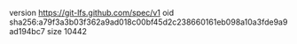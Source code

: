 version https://git-lfs.github.com/spec/v1
oid sha256:a79f3a3b03f362a9ad018c00bf45d2c238660161eb098a10a3fde9a9ad194bc7
size 10442

